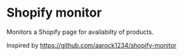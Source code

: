 # Shopify monitor

Monitors a Shopify page for availabilty of products.

Inspired by https://github.com/aarock1234/shopify-monitor
